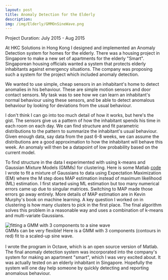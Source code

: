 ```yaml
---
layout: post
title: Anomaly Detection for the Elderly
description:
img: /img/Elderly/GMMOnSineWave.png
---
```


Project Duration: July 2015 - Aug 2015

At HKC Solutions in Hong Kong I designed and implemented an Anomaly Detection system for homes for the elderly. There was a housing project in Singapore to make a new set of apartments for the elderly "Smart". Singaporean housing officials wanted a system that protects elderly inhabitants against emergency situations. The company was proposing such a system for the project which included anomaly detection.

We wanted to use simple, cheap sensors in an inhabitant's home to detect anomalies in his behaviour. These are simple motion sensors and door contact sensors. My task was to see how we can learn an inhabitant's normal behaviour using these sensors, and be able to detect anomalous behaviour by looking for deviations from the usual behaviour. 

I don't think I can go into too much detail of how it works, but here's the gist. The sensors give us a pattern of how the inhabitant spends his time in each room on each day. We can find structure and fit parametric distributions to the pattern to summarize the inhabitant's usual behaviour. Given enough data, say data from the past 6-8 weeks, we can assume the distributions are a good approximation to how the inhabitant will behave this week. An anomaly will then be a datapoint of low probability based on the current model.

To find structure in the data I experimented with using k-means and Gaussian Mixture Models (GMMs) for clustering. Here is some Matlab <a href="https://github.com/ErnestChan/EM_GMM" target="_blank">code</a> I wrote to fit a mixture of Gaussians to data using Expectation Maximization (EM) where the M step does MAP estimation instead of maximum likelihood (ML) estimation. I first started using ML estimation but too many numerical errors came up due to singular matrices. Switching to MAP  made those errors go away entirely. More details of MAP estimation are in Kevin Murphy's book on machine learning. A key question I worked on in clustering is how many clusters to pick in the first place. The final algorithm solves this problem in a reasonable way and uses a combination of k-means and multi-variate Gaussians.
<div>
<img class="img_row_full" src="{{ site.baseurl }}/img/Elderly/GMMOnSineWave.png" alt="fitting a GMM with 3 components to a sine wave" title="fitting a GMM with 3 components to a sine wave"/>
</div>
<div class="col three caption">
	GMMs can be very flexible! Here is a GMM with 3 components (contours in red) fit to a scaled-up sine wave.
</div>
<br>
I wrote the program in Octave, which is an open source version of Matlab. The final anomaly detection system was incorporated into the company's system for making an apartment "smart", which I was very excited about. It was actually tested on an elderly inhabitant in Singapore. Hopefully the system will one day help someone by quickly detecting and reporting anomalous behaviour.